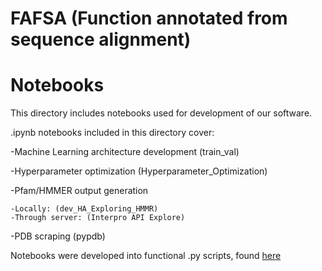# FAFSA (Function annotated from sequence alignment)

# Notebooks

This directory includes notebooks used for development of our software.

.ipynb notebooks included in this directory cover:

-Machine Learning architecture development (train_val)

-Hyperparameter optimization (Hyperparameter_Optimization)

-Pfam/HMMER output generation
    
    -Locally: (dev_HA_Exploring_HMMR)
    -Through server: (Interpro API Explore)

-PDB scraping (pypdb)

Notebooks were developed into functional .py scripts, found [here](./FAFSA)

